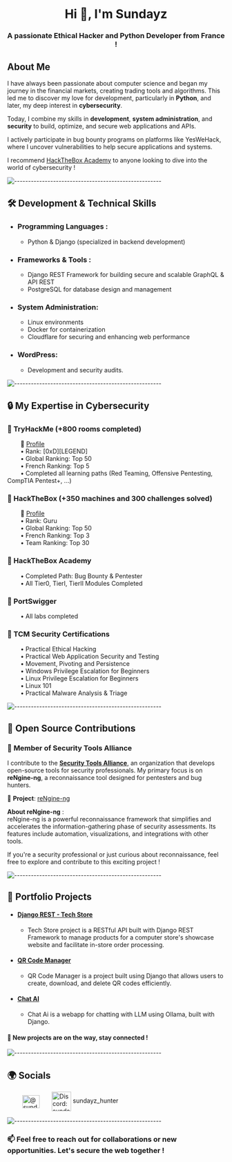 <h1 align="center">Hi 👋, I'm Sundayz</h1>
<h3 align="center">A passionate Ethical Hacker and Python Developer from France !</h3>


## About Me
I have always been passionate about computer science and began my journey in the financial markets, creating trading tools and algorithms. This led me to discover my love for development, particularly in **Python**, and later, my deep interest in **cybersecurity**.

Today, I combine my skills in **development**, **system administration**, and **security** to build, optimize, and secure web applications and APIs.

I actively participate in bug bounty programs on platforms like YesWeHack, where I uncover vulnerabilities to help secure applications and systems.

I recommend [HackTheBox Academy](https://referral.hackthebox.com/mzw44UJ) to anyone looking to dive into the world of cybersecurity !

![-----------------------------------------------------](https://raw.githubusercontent.com/andreasbm/readme/master/assets/lines/aqua.png)

## 🛠️ Development & Technical Skills
- ### **Programming Languages :**
  - Python & Django (specialized in backend development)
- ### **Frameworks & Tools :**
  - Django REST Framework for building secure and scalable GraphQL & API REST
  - PostgreSQL for database design and management
- ### **System Administration**:
  - Linux environments
  - Docker for containerization
  - Cloudflare for securing and enhancing web performance
- ### **WordPress**: 
  - Development and security audits.

![-----------------------------------------------------](https://raw.githubusercontent.com/andreasbm/readme/master/assets/lines/aqua.png)

## 🔒 My Expertise in Cybersecurity

### 🔹 TryHackMe (+800 rooms completed)  
⠀⠀⠀🔗 [Profile](https://tryhackme.com/p/Sundayz)  
⠀⠀⠀• Rank: [0xD][LEGEND]  
⠀⠀⠀• Global Ranking: Top 50  
⠀⠀⠀• French Ranking: Top 5  
⠀⠀⠀• Completed all learning paths (Red Teaming, Offensive Pentesting, CompTIA Pentest+, ...)

### 🔹 HackTheBox (+350 machines and 300 challenges solved)  
⠀⠀⠀🔗 [Profile](https://app.hackthebox.com/profile/1349136)  
⠀⠀⠀• Rank: Guru  
⠀⠀⠀• Global Ranking: Top 50  
⠀⠀⠀• French Ranking: Top 3  
⠀⠀⠀• Team Ranking: Top 30  

### 🔹 HackTheBox Academy  
⠀⠀⠀• Completed Path: Bug Bounty & Pentester  
⠀⠀⠀• All Tier0, TierI, TierII Modules Completed  

### 🔹 PortSwigger  
⠀⠀⠀• All labs completed  

### 🔹 TCM Security Certifications  
⠀⠀⠀• Practical Ethical Hacking  
⠀⠀⠀• Practical Web Application Security and Testing  
⠀⠀⠀• Movement, Pivoting and Persistence  
⠀⠀⠀• Windows Privilege Escalation for Beginners  
⠀⠀⠀• Linux Privilege Escalation for Beginners  
⠀⠀⠀• Linux 101  
⠀⠀⠀• Practical Malware Analysis & Triage

![-----------------------------------------------------](https://raw.githubusercontent.com/andreasbm/readme/master/assets/lines/aqua.png)

## 🤝 Open Source Contributions
### 🔹 **Member of Security Tools Alliance**
I contribute to the **[Security Tools Alliance](https://github.com/Security-Tools-Alliance)**, an organization that develops open-source tools for 
security professionals. My primary focus is on **reNgine-ng**, a reconnaissance tool designed for pentesters and bug hunters.  

🔗 **Project**: [reNgine-ng](https://github.com/Security-Tools-Alliance/rengine-ng)  

**About reNgine-ng** :  
reNgine-ng is a powerful reconnaissance framework that simplifies and accelerates the information-gathering phase of security assessments. Its features include automation, visualizations, and integrations with other tools.

If you're a security professional or just curious about reconnaissance, feel free to explore and contribute to this exciting project !

![-----------------------------------------------------](https://raw.githubusercontent.com/andreasbm/readme/master/assets/lines/aqua.png)


## 🌟 Portfolio Projects
* #### [Django REST - Tech Store](https://github.com/sundayz-hunter/DjangoREST-TechStore)
    - Tech Store project is a RESTful API built with Django REST Framework to manage products for a computer store's showcase website and facilitate in-store order processing.

* #### [QR Code Manager](https://github.com/sundayz-hunter/QR_Code_Manager)
    - QR Code Manager is a project built using Django that allows users to create, download, and delete QR codes efficiently.

* #### [Chat AI](https://github.com/sundayz-hunter/Chat_AI)
    - Chat Ai is a webapp for chatting with LLM using Ollama, built with Django.

#### 🚀 **New projects are on the way, stay connected !**

![-----------------------------------------------------](https://raw.githubusercontent.com/andreasbm/readme/master/assets/lines/aqua.png)

## 🌍 Socials

<p align="left">  ⠀⠀⠀
  <a href="https://twitter.com/@_sundayz" target="blank"><img align="center" src="https://raw.githubusercontent.com/rahuldkjain/github-profile-readme-generator/master/src/images/icons/Social/twitter.svg" alt="@sundayz__" height="30" width="40" /></a> ⠀⠀
  <img align="center" src="https://raw.githubusercontent.com/rahuldkjain/github-profile-readme-generator/master/src/images/icons/Social/discord.svg" alt="Discord: sundayz_hunter" height="45" width="45" />
  <span>sundayz_hunter</span>
</p>

![-----------------------------------------------------](https://raw.githubusercontent.com/andreasbm/readme/master/assets/lines/aqua.png)

### 📫 Feel free to reach out for collaborations or new opportunities. Let's secure the web together !
